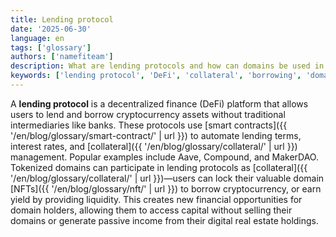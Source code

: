 ```yaml
---
title: Lending protocol
date: '2025-06-30'
language: en
tags: ['glossary']
authors: ['namefiteam']
description: What are lending protocols and how can domains be used in DeFi lending?
keywords: ['lending protocol', 'DeFi', 'collateral', 'borrowing', 'domain finance', 'yield']
---
```


A **lending protocol** is a decentralized finance (DeFi) platform that allows users to lend and borrow cryptocurrency assets without traditional intermediaries like banks. These protocols use [smart contracts]({{ '/en/blog/glossary/smart-contract/' | url }}) to automate lending terms, interest rates, and [collateral]({{ '/en/blog/glossary/collateral/' | url }}) management. Popular examples include Aave, Compound, and MakerDAO. Tokenized domains can participate in lending protocols as [collateral]({{ '/en/blog/glossary/collateral/' | url }})—users can lock their valuable domain [NFTs]({{ '/en/blog/glossary/nft/' | url }}) to borrow cryptocurrency, or earn yield by providing liquidity. This creates new financial opportunities for domain holders, allowing them to access capital without selling their domains or generate passive income from their digital real estate holdings.